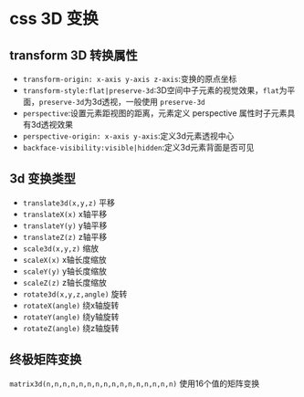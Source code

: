 # css 3D 变换

## transform 3D 转换属性
* ``transform-origin: x-axis y-axis z-axis``:变换的原点坐标
* ``transform-style:flat|preserve-3d``:3D空间中子元素的视觉效果，`flat`为平面，`preserve-3d`为3d透视，一般使用 `preserve-3d`
* ``perspective``:设置元素距视图的距离，元素定义 perspective 属性时子元素具有3d透视效果
* ``perspective-origin: x-axis y-axis``:定义3d元素透视中心
* ``backface-visibility:visible|hidden``:定义3d元素背面是否可见

## 3d 变换类型
* ``translate3d(x,y,z)`` 平移
* ``translateX(x)`` x轴平移
* ``translateY(y)`` y轴平移
* ``translateZ(z)`` z轴平移
* ``scale3d(x,y,z)`` 缩放
* ``scaleX(x)`` x轴长度缩放
* ``scaleY(y)`` y轴长度缩放
* ``scaleZ(z)`` z轴长度缩放 
* ``rotate3d(x,y,z,angle)`` 旋转
* ``rotateX(angle)`` 绕x轴旋转
* ``rotateY(angle)`` 绕y轴旋转
* ``rotateZ(angle)`` 绕z轴旋转

## 终极矩阵变换
``matrix3d(n,n,n,n,n,n,n,n,n,n,n,n,n,n,n,n)`` 使用16个值的矩阵变换